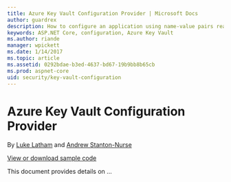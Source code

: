 ```yaml
---
title: Azure Key Vault Configuration Provider | Microsoft Docs
author: guardrex
description: How to configure an application using name-value pairs read at runtime from Azure Key Vault.
keywords: ASP.NET Core, configuration, Azure Key Vault
ms.author: riande
manager: wpickett
ms.date: 1/14/2017
ms.topic: article
ms.assetid: 0292bdae-b3ed-4637-bd67-19b9bb8b65cb
ms.prod: aspnet-core
uid: security/key-vault-configuration
---
```

# Azure Key Vault Configuration Provider

By [Luke Latham](https://github.com/GuardRex) and [Andrew Stanton-Nurse](https://github.com/anurse)

[View or download sample code](https://github.com/aspnet/Docs/tree/master/aspnetcore/security/key-vault-configuration/sample)

This document provides details on ...
